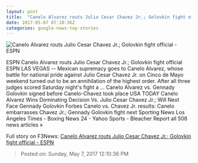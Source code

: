 ```yaml
---
layout: post
title:  "Canelo Alvarez routs Julio Cesar Chavez Jr.; Golovkin fight official - ESPN"
date: 2017-05-07 07:10:36Z
categories: google-news-top-stories
---
```


![Canelo Alvarez routs Julio Cesar Chavez Jr.; Golovkin fight official - ESPN](http://a3.espncdn.com/combiner/i?img=%2Fphoto%2F2017%2F0506%2Fr207353_1296x729_16%2D9.jpg)

ESPN Canelo Alvarez routs Julio Cesar Chavez Jr.; Golovkin fight official ESPN LAS VEGAS -- Mexican supremacy goes to Canelo Alvarez, whose battle for national pride against Julio Cesar Chavez Jr. on Cinco de Mayo weekend turned out to be an annihilation of the highest order. After all three judges scored Saturday night's fight a ... Canelo Alvarez vs. Gennady Golovkin signed before Canelo-Chavez took place USA TODAY Canelo Alvarez Wins Dominating Decision Vs. Julio Cesar Chavez Jr.; Will Next Face Gennady Golovkin Forbes Canelo vs. Chavez Jr. results: Canelo embarrasses Chavez Jr.; Gennady Golovkin fight next Sporting News Los Angeles Times - Boxing News 24 - Yahoo Sports - Bleacher Report all 508 news articles »


Full story on F3News: [Canelo Alvarez routs Julio Cesar Chavez Jr.; Golovkin fight official - ESPN](http://www.f3nws.com/n/4XSaGH)

> Posted on: Sunday, May 7, 2017 12:10:36 PM
